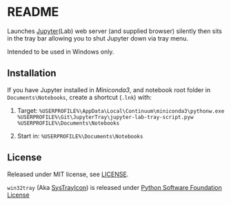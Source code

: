 README
======

[Jupyter]: http://jupyter.org/

Launches [Jupyter][Jupyter](Lab) web server (and supplied browser) silently then sits in the tray bar allowing you to shut Jupyter down via tray menu.

Intended to be used in Windows only.

Installation
------------
If you have Jupyter installed in *Miniconda3*, and notebook root folder in `Documents\Notebooks`, create a shortcut (`.lnk`) with:

1. Target: `%USERPROFILE%\AppData\Local\Continuum\miniconda3\pythonw.exe %USERPROFILE%\Git\JupyterTray\jupyter-lab-tray-script.pyw %USERPROFILE%\Documents\Notebooks`

2. Start in: `%USERPROFILE%\Documents\Notebooks`

License
-------

Released under MIT license, see [LICENSE](LICENSE).

[SysTrayIcon]: http://www.brunningonline.net/simon/blog/archives/SysTrayIcon.py.html
[PSFL]: https://docs.python.org/3/license.html

`win32tray` (Aka [SysTrayIcon][SysTrayIcon]) is released under [Python Software Foundation License][PSFL]
